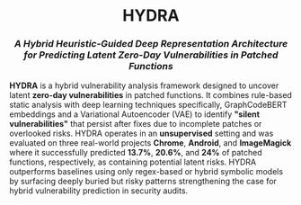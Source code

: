 <h1 align="center"><strong>HYDRA</strong></h1>
<h3 align="center"><em>A Hybrid Heuristic-Guided Deep Representation Architecture for Predicting Latent Zero-Day Vulnerabilities in Patched Functions</em></h3>

**HYDRA** is a hybrid vulnerability analysis framework designed to uncover latent **zero-day vulnerabilities** in patched functions. It combines rule-based static analysis with deep learning techniques specifically, GraphCodeBERT embeddings and a Variational Autoencoder (VAE) to identify **"silent vulnerabilities"** that persist after fixes due to incomplete patches or overlooked risks. HYDRA operates in an **unsupervised** setting and was evaluated on three real-world projects **Chrome**, **Android**, and **ImageMagick** where it successfully predicted **13.7%**, **20.6%**, and **24%** of patched functions, respectively, as containing potential latent risks. HYDRA outperforms baselines using only regex-based or hybrid symbolic models by surfacing deeply buried but risky patterns strengthening the case for hybrid vulnerability prediction in security audits.

